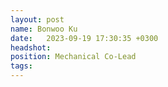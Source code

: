 ```yaml
---
layout: post
name: Bonwoo Ku
date:   2023-09-19 17:30:35 +0300
headshot: 
position: Mechanical Co-Lead
tags: 
---
```

